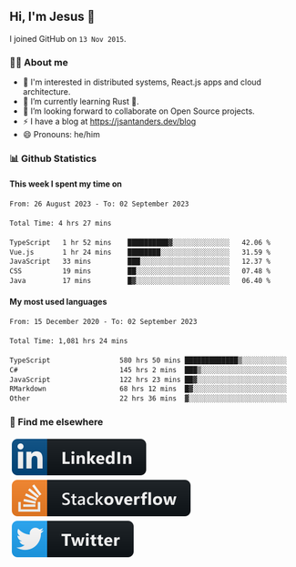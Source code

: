 ## Hi, I'm Jesus 👋

I joined GitHub on `13 Nov 2015`.

<!-- Talking about you -->

### 👨‍💻 About me

- 👦 I'm interested in distributed systems, React.js apps and cloud architecture.
- 🌱 I’m currently learning Rust 🦀.
- 👯 I’m looking forward to collaborate on Open Source projects.
- ⚡️ I have a blog at <https://jsantanders.dev/blog>
- 😄 Pronouns: he/him

### 📊 Github Statistics

#### This week I spent my time on

<!--START_SECTION:weekly-->

```txt
From: 26 August 2023 - To: 02 September 2023

Total Time: 4 hrs 27 mins

TypeScript   1 hr 52 mins    ██████████▓░░░░░░░░░░░░░░   42.06 %
Vue.js       1 hr 24 mins    ████████░░░░░░░░░░░░░░░░░   31.59 %
JavaScript   33 mins         ███░░░░░░░░░░░░░░░░░░░░░░   12.37 %
CSS          19 mins         ██░░░░░░░░░░░░░░░░░░░░░░░   07.48 %
Java         17 mins         █▓░░░░░░░░░░░░░░░░░░░░░░░   06.40 %
```

<!--END_SECTION:weekly-->

#### My most used languages

<!--START_SECTION:alltime-->

```txt
From: 15 December 2020 - To: 02 September 2023

Total Time: 1,081 hrs 24 mins

TypeScript                 580 hrs 50 mins █████████████▒░░░░░░░░░░░   53.71 %
C#                         145 hrs 2 mins  ███▒░░░░░░░░░░░░░░░░░░░░░   13.41 %
JavaScript                 122 hrs 23 mins ██▓░░░░░░░░░░░░░░░░░░░░░░   11.32 %
RMarkdown                  68 hrs 12 mins  █▓░░░░░░░░░░░░░░░░░░░░░░░   06.31 %
Other                      22 hrs 36 mins  ▓░░░░░░░░░░░░░░░░░░░░░░░░   02.09 %
```

<!--END_SECTION:alltime-->

### 📢 Find me elsewhere

<p>
  <a target="_blank" href="https://linkedin.com/in/jsantanders">
    <img src="https://github.com/jsantanders/jsantanders/blob/master/img/linkedin.svg" alt="LinkedIn" style="vertical-align:top; margin:4px">
  </a>
  
  <a target="_blank" href="https://stackoverflow.com/users/7318331/jesus-santander">
    <img src="https://github.com/jsantanders/jsantanders/blob/master/img/stackoverflow.svg" alt="StackOverflow" style="vertical-align:top; margin:4px">
  </a>
  
  <a target="_blank" href="http://twitter.com/jsantanders">
    <img src="https://github.com/jsantanders/jsantanders/blob/master/img/twitter.svg" alt="Twitter" style="vertical-align:top; margin:4px">
  </a>
</p>
